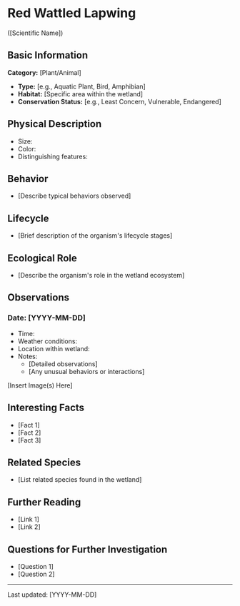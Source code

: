 # Red Wattled Lapwing
([Scientific Name])

## Basic Information

 **Category:** [Plant/Animal]
  
- **Type:** [e.g., Aquatic Plant, Bird, Amphibian]
- **Habitat:** [Specific area within the wetland]
- **Conservation Status:** [e.g., Least Concern, Vulnerable, Endangered]

## Physical Description

- Size:
- Color:
- Distinguishing features:

## Behavior

- [Describe typical behaviors observed]

## Lifecycle

- [Brief description of the organism's lifecycle stages]

## Ecological Role

- [Describe the organism's role in the wetland ecosystem]

## Observations

### Date: [YYYY-MM-DD]

- Time:
- Weather conditions:
- Location within wetland:
- Notes:
  - [Detailed observations]
  - [Any unusual behaviors or interactions]

[Insert Image(s) Here]

## Interesting Facts
- [Fact 1]
- [Fact 2]
- [Fact 3]

## Related Species
- [List related species found in the wetland]

## Further Reading
- [Link 1]
- [Link 2]

## Questions for Further Investigation
- [Question 1]
- [Question 2]

---
Last updated: [YYYY-MM-DD]
